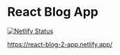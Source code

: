 # React Blog App

[![Netlify Status](https://api.netlify.com/api/v1/badges/8c1ca8eb-2726-4444-b918-efba0004c510/deploy-status)](https://app.netlify.com/sites/react-blog-2-app/deploys)

https://react-blog-2-app.netlify.app/
